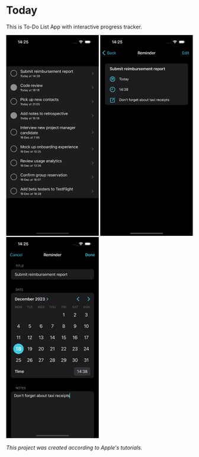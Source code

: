 #  Today

This is To-Do List App with interactive progress tracker.

<img src="Images/MainScreen.png" alt="Main Screen" width="250" />
<img src="Images/DetailScreen.png" alt="Detail Screen" width="250" />
<img src="Images/EditingScreen.png" alt="Editing Screen" width="250" />

_This project was created according to Apple's tutorials._

